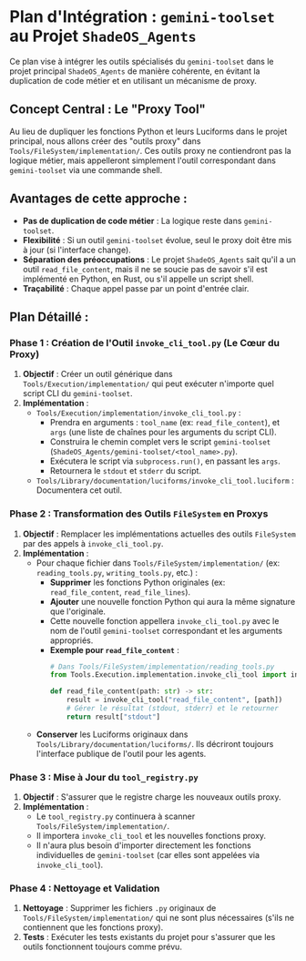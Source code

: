# Plan d'Intégration : `gemini-toolset` au Projet `ShadeOS_Agents`

Ce plan vise à intégrer les outils spécialisés du `gemini-toolset` dans le projet principal `ShadeOS_Agents` de manière cohérente, en évitant la duplication de code métier et en utilisant un mécanisme de proxy.

## Concept Central : Le "Proxy Tool"

Au lieu de dupliquer les fonctions Python et leurs Luciforms dans le projet principal, nous allons créer des "outils proxy" dans `Tools/FileSystem/implementation/`. Ces outils proxy ne contiendront pas la logique métier, mais appelleront simplement l'outil correspondant dans `gemini-toolset` via une commande shell.

## Avantages de cette approche :

*   **Pas de duplication de code métier** : La logique reste dans `gemini-toolset`.
*   **Flexibilité** : Si un outil `gemini-toolset` évolue, seul le proxy doit être mis à jour (si l'interface change).
*   **Séparation des préoccupations** : Le projet `ShadeOS_Agents` sait qu'il a un outil `read_file_content`, mais il ne se soucie pas de savoir s'il est implémenté en Python, en Rust, ou s'il appelle un script shell.
*   **Traçabilité** : Chaque appel passe par un point d'entrée clair.

## Plan Détaillé :

### Phase 1 : Création de l'Outil `invoke_cli_tool.py` (Le Cœur du Proxy)

1.  **Objectif** : Créer un outil générique dans `Tools/Execution/implementation/` qui peut exécuter n'importe quel script CLI du `gemini-toolset`.
2.  **Implémentation** :
    *   `Tools/Execution/implementation/invoke_cli_tool.py` :
        *   Prendra en arguments : `tool_name` (ex: `read_file_content`), et `args` (une liste de chaînes pour les arguments du script CLI).
        *   Construira le chemin complet vers le script `gemini-toolset` (`ShadeOS_Agents/gemini-toolset/<tool_name>.py`).
        *   Exécutera le script via `subprocess.run()`, en passant les `args`.
        *   Retournera le `stdout` et `stderr` du script.
    *   `Tools/Library/documentation/luciforms/invoke_cli_tool.luciform` : Documentera cet outil.

### Phase 2 : Transformation des Outils `FileSystem` en Proxys

1.  **Objectif** : Remplacer les implémentations actuelles des outils `FileSystem` par des appels à `invoke_cli_tool.py`.
2.  **Implémentation** :
    *   Pour chaque fichier dans `Tools/FileSystem/implementation/` (ex: `reading_tools.py`, `writing_tools.py`, etc.) :
        *   **Supprimer** les fonctions Python originales (ex: `read_file_content`, `read_file_lines`).
        *   **Ajouter** une nouvelle fonction Python qui aura la même signature que l'originale.
        *   Cette nouvelle fonction appellera `invoke_cli_tool.py` avec le nom de l'outil `gemini-toolset` correspondant et les arguments appropriés.
        *   **Exemple pour `read_file_content`** :
            ```python
            # Dans Tools/FileSystem/implementation/reading_tools.py
            from Tools.Execution.implementation.invoke_cli_tool import invoke_cli_tool

            def read_file_content(path: str) -> str:
                result = invoke_cli_tool("read_file_content", [path])
                # Gérer le résultat (stdout, stderr) et le retourner
                return result["stdout"]
            ```
    *   **Conserver** les Luciforms originaux dans `Tools/Library/documentation/luciforms/`. Ils décriront toujours l'interface publique de l'outil pour les agents.

### Phase 3 : Mise à Jour du `tool_registry.py`

1.  **Objectif** : S'assurer que le registre charge les nouveaux outils proxy.
2.  **Implémentation** :
    *   Le `tool_registry.py` continuera à scanner `Tools/FileSystem/implementation/`.
    *   Il importera `invoke_cli_tool` et les nouvelles fonctions proxy.
    *   Il n'aura plus besoin d'importer directement les fonctions individuelles de `gemini-toolset` (car elles sont appelées via `invoke_cli_tool`).

### Phase 4 : Nettoyage et Validation

1.  **Nettoyage** : Supprimer les fichiers `.py` originaux de `Tools/FileSystem/implementation/` qui ne sont plus nécessaires (s'ils ne contiennent que les fonctions proxy).
2.  **Tests** : Exécuter les tests existants du projet pour s'assurer que les outils fonctionnent toujours comme prévu.

